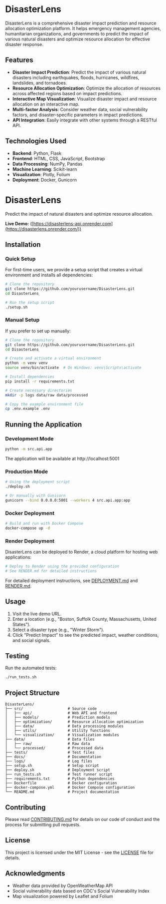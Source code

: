 # DisasterLens

DisasterLens is a comprehensive disaster impact prediction and resource allocation optimization platform. It helps emergency management agencies, humanitarian organizations, and governments to predict the impact of various natural disasters and optimize resource allocation for effective disaster response.

## Features

- **Disaster Impact Prediction**: Predict the impact of various natural disasters including earthquakes, floods, hurricanes, wildfires, landslides, and tornadoes.
- **Resource Allocation Optimization**: Optimize the allocation of resources across affected regions based on impact predictions.
- **Interactive Map Visualization**: Visualize disaster impact and resource allocation on an interactive map.
- **Multi-factor Analysis**: Consider weather data, social vulnerability factors, and disaster-specific parameters in impact predictions.
- **API Integration**: Easily integrate with other systems through a RESTful API.

## Technologies Used

- **Backend**: Python, Flask
- **Frontend**: HTML, CSS, JavaScript, Bootstrap
- **Data Processing**: NumPy, Pandas
- **Machine Learning**: Scikit-learn
- **Visualization**: Plotly, Folium
- **Deployment**: Docker, Gunicorn

# DisasterLens
Predict the impact of natural disasters and optimize resource allocation.

**Live Demo:** ([https://disasterlens-api.onrender.com](https://disasterlens.onrender.com/))

## Installation

### Quick Setup

For first-time users, we provide a setup script that creates a virtual environment and installs all dependencies:

```bash
# Clone the repository
git clone https://github.com/yourusername/DisasterLens.git
cd DisasterLens

# Run the setup script
./setup.sh
```

### Manual Setup

If you prefer to set up manually:

```bash
# Clone the repository
git clone https://github.com/yourusername/DisasterLens.git
cd DisasterLens

# Create and activate a virtual environment
python -m venv venv
source venv/bin/activate  # On Windows: venv\Scripts\activate

# Install dependencies
pip install -r requirements.txt

# Create necessary directories
mkdir -p logs data/raw data/processed

# Copy the example environment file
cp .env.example .env
```

## Running the Application

### Development Mode

```bash
python -m src.api.app
```

The application will be available at http://localhost:5001

### Production Mode

```bash
# Using the deployment script
./deploy.sh

# Or manually with Gunicorn
gunicorn --bind 0.0.0.0:5001 --workers 4 src.api.app:app
```

### Docker Deployment

```bash
# Build and run with Docker Compose
docker-compose up -d
```

### Render Deployment

DisasterLens can be deployed to Render, a cloud platform for hosting web applications:

```bash
# Deploy to Render using the provided configuration
# See RENDER.md for detailed instructions
```

For detailed deployment instructions, see [DEPLOYMENT.md](DEPLOYMENT.md) and [RENDER.md](RENDER.md).


## Usage
1. Visit the live demo URL.
2. Enter a location (e.g., "Boston, Suffolk County, Massachusetts, United States").
3. Select a disaster type (e.g., "Winter Storm").
4. Click "Predict Impact" to see the predicted impact, weather conditions, and social signals.

## Testing

Run the automated tests:

```bash
./run_tests.sh
```

## Project Structure

```
DisasterLens/
├── src/                    # Source code
│   ├── api/                # Web API and frontend
│   ├── models/             # Prediction models
│   ├── optimization/       # Resource allocation optimization
│   ├── data/               # Data processing modules
│   ├── utils/              # Utility functions
│   └── visualization/      # Visualization modules
├── data/                   # Data files
│   ├── raw/                # Raw data
│   └── processed/          # Processed data
├── tests/                  # Test files
├── docs/                   # Documentation
├── logs/                   # Log files
├── setup.sh                # Setup script
├── deploy.sh               # Deployment script
├── run_tests.sh            # Test runner script
├── requirements.txt        # Python dependencies
├── Dockerfile              # Docker configuration
├── docker-compose.yml      # Docker Compose configuration
└── README.md               # Project documentation
```

## Contributing

Please read [CONTRIBUTING.md](CONTRIBUTING.md) for details on our code of conduct and the process for submitting pull requests.

## License

This project is licensed under the MIT License - see the [LICENSE](LICENSE) file for details.

## Acknowledgments

- Weather data provided by OpenWeatherMap API
- Social vulnerability data based on CDC's Social Vulnerability Index
- Map visualization powered by Leaflet and Folium
